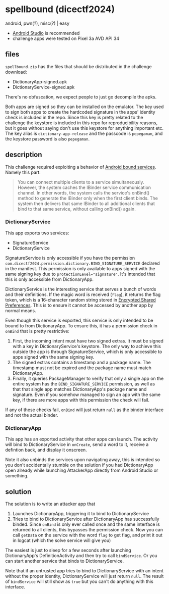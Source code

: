 # spellbound (dicectf2024)

android, pwn(?), misc(?) | easy

* [Android Studio](https://developer.android.com/studio) is recommended
* challenge apps were tested on Pixel 3a AVD API 34

## files

`spellbound.zip` has the files that should be distributed in the challenge download:
* DictionaryApp-signed.apk
* DictionaryService-signed.apk

There's no obfuscation, we expect people to just go decompile the apks.

Both apps are signed so they can be installed on the emulator. The key used to sign both apps to create the hardcoded signature in the apps' identity check is included in the repo. Since this key is pretty related to the challenge the keystore is included in this repo for reproducibility reasons,
but it goes without saying don't use this keystore for anything important etc. The key alias is `dictionary-app-release` and the passcode is `pepegaman`, and the keystore password is also `pepegaman`.

## description

This challenge required exploiting a behavior of [Android bound services](https://developer.android.com/develop/background-work/services/bound-services). Namely this part:
> You can connect multiple clients to a service simultaneously. However, the system caches the IBinder service communication channel. In other words, the system calls the service's onBind() method to generate the IBinder only when the first client binds. The system then delivers that same IBinder to all additional clients that bind to that same service, without calling onBind() again.

### DictionaryService
This app exports two services:
* SignatureService
* DictionaryService

SignatureService is only accessible if you have the permission `com.dicectf2024.permission.dictionary.BIND_SIGNATURE_SERVICE` declared in the manifest. This permission is only available to apps signed with the same signing key due to `protectionLevel="signature"`. It's intended that this is only accessible from DictionaryApp.

DictionaryService is the interesting service that serves a bunch of words and their definitions. If the magic word is received (`flag`), it returns the flag token, which is a 16-character random string stored in [Encrypted Shared Preferences](https://developer.android.com/reference/androidx/security/crypto/EncryptedSharedPreferences#). This is to ensure it cannot be accessed by another app by normal means.

Even though this service is exported, this service is only intended to be bound to from DictionaryApp. To ensure this, it has a permission check in `onBind` that is pretty restrictive:
1. First, the incoming intent must have two signed extras. It must be signed with a key in DictionaryService's keystore. The only way to achieve this outside the app is through SignatureService, which is only accessible to apps signed with the same signing key.
2. The signed extras contains a timestamp and a package name. The timestamp must not be expired and the package name must match DictionaryApp.
3. Finally, it queries PackageManager to verify that only a single app on the entire system has the `BIND_SIGNATURE_SERVICE` permission, as well as that that single app matches DictionaryApp's package name and signature. Even if you somehow managed to sign an app with the same key, if there are more apps with this permission the check will fail.

If any of these checks fail, `onBind` will just return `null` as the binder interface and not the actual binder.

### DictionaryApp
This app has an exported activity that other apps can launch. The activity will bind to DictionaryService in `onCreate`, send a word to it, receive a defintion back, and display it onscreen.

Note it also unbinds the services upon navigating away, this is intended so you don't accidentally stumble on the solution if you had DictionaryApp open already while launching AttackerApp directly from Android Studio or something.

## solution

The solution is to write an attacker app that
1. Launches DictionaryApp, triggering it to bind to DictionaryService
2. Tries to bind to DictionaryService after DictionaryApp has successfully binded. Since `onBind` is only ever called once and the same interface is returned to all clients, this bypasses the permission check. Now you can call `getData` on the service with the word `flag` to get flag, and print it out in logcat (which the solve service will give you)

The easiest is just to sleep for a few seconds after launching DictionaryApp's DefinitionActivity and then try to call `bindService`. Or you can start another service that binds to DictionaryService.

Note that if an untrusted app tries to bind to DictionaryService with an intent without the proper identity, DictionaryService will just return `null`. The result of `bindService` will still show as `true` but you can't do anything with this interface.
